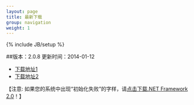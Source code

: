 ```yaml
---
layout: page
title: 最新下载
group: navigation
weight: 1
---
```


{% include JB/setup %}

##版本：2.0.8 更新时间：2014-01-12

  - <a href="http://pan.baidu.com/s/1kTmcyHL" target="_blank">下载地址1</a>
  - <a href="http://yunpan.cn/QzuXGtvVgymJq" target="_blank">下载地址2</a>
  
【注意: 如果您的系统中出现“初始化失败”的字样，请<a href="http://download.microsoft.com/download/c/6/e/c6e88215-0178-4c6c-b5f3-158ff77b1f38/NetFx20SP2_x86.exe" target="_blank">点击下载.NET Framework 2.0</a>！】
